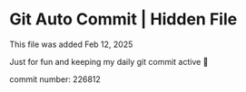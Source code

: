 # Git Auto Commit | Hidden File

This file was added Feb 12, 2025

Just for fun and keeping my daily git commit active 🤪

commit number: 226812
